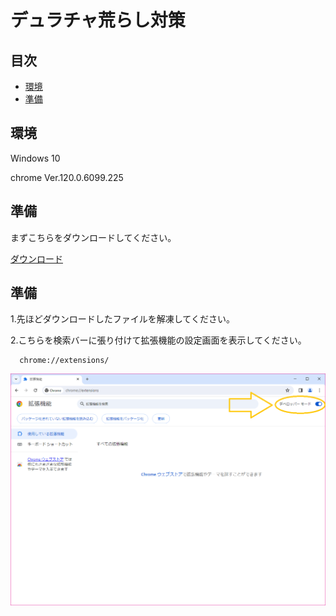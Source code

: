 <h1>デュラチャ荒らし対策</h1>

## 目次

- [環境](#environment)
- [準備](#preparation)

<h2 id="environment">環境</h2>
    <p>Windows 10</p>
    <p>chrome Ver.120.0.6099.225</p>

<h2 id="preparation">準備</h2>
  <p>まずこちらをダウンロードしてください。</p>
  
  [ダウンロード](https://github.com/kana00000/test/raw/main/%E3%82%B9%E3%83%91%E3%83%A0%E5%AF%BE%E7%AD%96.zip)
  
<h2 id="process">準備</h2>
  <p>1.先ほどダウンロードしたファイルを解凍してください。</p>
    
  <p>2.こちらを検索バーに張り付けて拡張機能の設定画面を表示してください。</p>
    
  ```
    chrome://extensions/
  ```
  <img alt="デドロッパーモード" src="imgs\chrome-1.png" />
